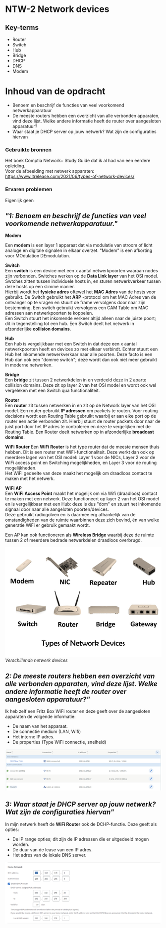 # NTW-2 Network devices

## Key-terms
- Router
- Switch
- Hub
- Bridge
- DHCP
- DNS
- Modem

# Inhoud van de opdracht
- Benoem en beschrijf de functies van veel voorkomend netwerkapparatuur
- De meeste routers hebben een overzicht van alle verbonden apparaten, vind deze lijst. Welke andere informatie heeft de router over aangesloten apparatuur?
- Waar staat je DHCP server op jouw netwerk? Wat zijn de configuraties hiervan


### Gebruikte bronnen
Het boek Comptia Network+ Study Guide dat ik al had van een eerdere opleiding.  
Voor de afbeelding met netwerk apparaten:  
https://www.itrelease.com/2021/06/types-of-network-devices/


### Ervaren problemen
Eigenlijk geen 

## *"1: Benoem en beschrijf de functies van veel voorkomende netwerkapparatuur."* 

**Modem**

Een **modem** is een layer 1 apparaat dat via modulatie van stroom of licht analoge en digitale signalen in elkaar overzet. "Modem" is een afkorting voor MOdulation DEmodulation.


**Switch**  
Een **switch** is een device met een x aantal netwerkpoorten waaraan nodes zijn verbonden.  Switches werken op de **Data Link layer** van het OSI model.   
Swtches zitten tussen individuele hosts in, en sturen netwerkverkeer tussen deze hosts op een slimme manier.  
Hierbij wordt het **fysieke adres** oftewel het **MAC Adres** van de hosts voor gebruikt. De Switch gebruikt het **ARP** -protocol om het MAC Adres van de ontvanger op te vragen en stuurt de frame vervolgens door naar zijn bestemming. Een switch gebruikt vervolgens een CAM Table om MAC adressen aan netwerkpoorten te koppelen.  
Een Switch stuurt het inkomende verkeer altijd alleen naar de juiste poort; dit in tegenstelling tot een hub. 
Een Switch deelt het netwerk in afzonderlijke **collision domains**. 

**Hub**  
Een hub is vergelijkbaar met een Switch in dat deze een x aantal netwerkpoorten heeft en devices zo met elkaar verbindt. Echter stuurt een Hub het inkomende netwerkverkaar naar alle poorten. Deze facto is een Hub dan ook een "domme switch"; deze wordt dan ook niet meer gebruikt in moderne netwerken.   

**Bridge**  
Een **bridge** zit tussen 2 netwerkdelen in en verdeeld deze in 2 aparte collision domains. Deze zit op layer 2 van het OSI model en wordt ook wel vergeleken met een Switch qua functionaliteit.


**Router**  
Een **router** zit tussen netwerken in en zit op de Network layer van het OSI model. Een router gebruikt **IP adressen** om packets te routen. Voor routing decisions wordt een Routing Table gebruikt waarbij er aan elke port op de router een actie verbonden zit. Hierbij stuurt de router packets door naar de juist port door het IP adres te controleren en deze te vergelijken met de Routing Table.
Een Router deelt netwerken op in afzonderlijke **broadcast domains**. 

**WiFi Router**
Een **WiFi Router** is het type router dat de meeste mensen thuis hebben. Dit is een router met WiFi-functionaliteit. Deze werkt dan ook op meerdere lagen van het OSI model: Layer 1 voor de NICs, Layer 2 voor de WiFi access point en Switching mogelijkheden, en Layer 3 voor de routing mogelijkheden.  
Het WiFi gedeelte van deze maakt het mogelijk om draadloos contact te maken met het netwerk.

**WiFi AP**  
Een **WiFi Access Point** maakt het mogelijk om via Wifi (draadloos) contact te maken met een netwerk. Deze functioneert op layer 2 van het OSI model en is vergelijkbaar met een Hub: deze is dus "dom" en stuurt het inkomende signaal door naar alle aangeloten poorten/devices.  
Deze gebruikt radiogolven en is daarmee erg afhankelijk van de omstandigheden van de ruimte waarbinnen deze zich bevind, én van welke generatie WiFi er gebruik gemaakt wordt.

Een AP kan ook functioneren als **Wireless Bridge** waarbij deze de ruimte tussen 2 of meerdere bedrade netwerkdelen draadloos overbrugd.

![Afbeelding met devices](/00_includes/Networking_Images/Types-of-network-devices.jpg)  
*Verschillende netwerk devices*  


## *2: De meeste routers hebben een overzicht van alle verbonden apparaten, vind deze lijst. Welke andere informatie heeft de router over aangesloten apparatuur?"* 

Ik heb zelf een Fritz Box WiFi router en deze geeft over de aangesloten apparaten de volgende informatie:
- De naam van het apparaat.
- De connectie medium (LAN, Wifi)
- Het interne IP adres.
- De properties (Type WiFi connectie, snelheid)

![Aangesloten apparatuur](/00_includes/Networking_Images/Aangesloten_apparatuur.png)

## *3: Waar staat je DHCP server op jouw netwerk? Wat zijn de configuraties hiervan"*
In mijn netwerk heeft de **WiFi Router** ook de DCHP-functie. Deze geeft als opties:  
- De IP range opties; dit zijn de IP adressen die er uitgedeeld mogen worden.
- De duur van de lease van een IP adres.
- Het adres van de lokale DNS server. 

![Screenshot van de DHCP](/00_includes/Networking_Images/DHCP_Fritz.png)